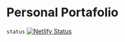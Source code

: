 # Personal Portafolio  

`status`
[![Netlify Status](https://api.netlify.com/api/v1/badges/f646750f-4f17-4128-9921-23d2ed871768/deploy-status)](https://app.netlify.com/sites/porfolio-boris/deploys)
